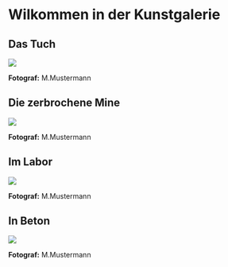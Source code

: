 <!DOCTYPE html>

<html lang="de">

<head>
<meta charset="utf-8">
<h1>Wilkommen in der Kunstgalerie</h1>
</head>

<body>
<h2>Das Tuch</h2>
<img src="foto1.jpg">
<p><b>Fotograf:</b> M.Mustermann</p>
<p> </p>
<h2>Die zerbrochene Mine</h2>
<img src="foto2.jpg">
<p><b>Fotograf:</b> M.Mustermann</p>


<h2>Im Labor</h2>
<img src="foto3.jpg">
<p><b>Fotograf:</b> M.Mustermann</p>


<h2>In Beton</h2>
<img src="foto4.jpg">
<p><b>Fotograf:</b> M.Mustermann</p>